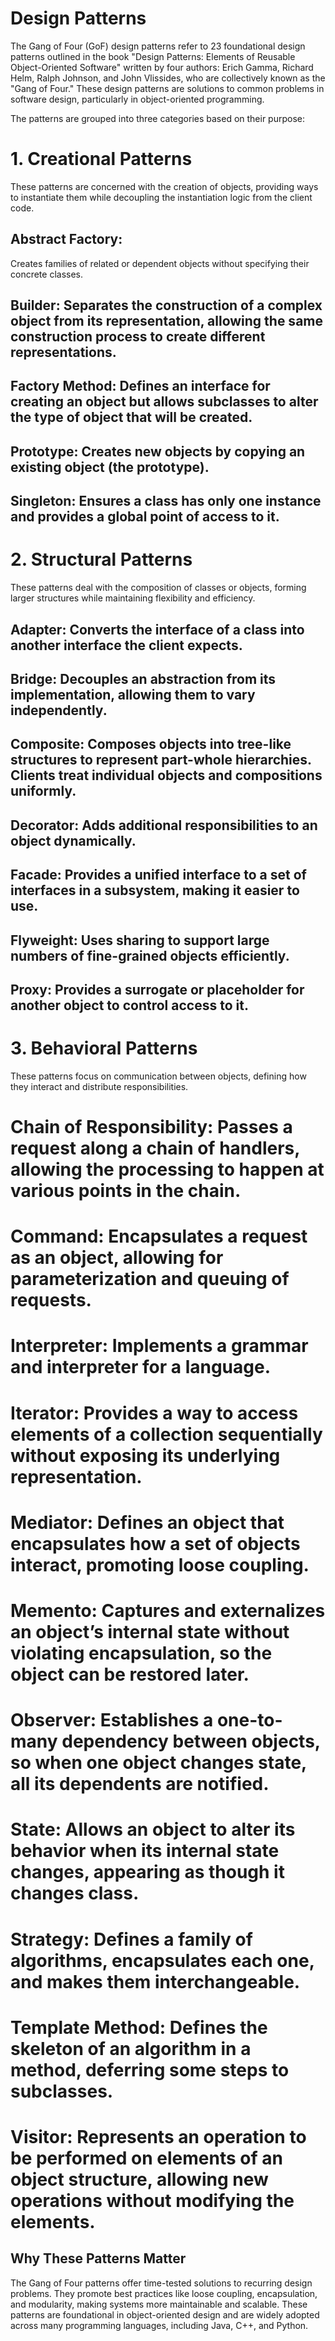 # Design Patterns

The Gang of Four (GoF) design patterns refer to 23 foundational design patterns outlined in the book "Design Patterns: Elements of Reusable Object-Oriented Software" written by four authors: Erich Gamma, Richard Helm, Ralph Johnson, and John Vlissides, who are collectively known as the "Gang of Four." These design patterns are solutions to common problems in software design, particularly in object-oriented programming.

The patterns are grouped into three categories based on their purpose:

# 1. Creational Patterns
These patterns are concerned with the creation of objects, providing ways to instantiate them while decoupling the instantiation logic from the client code.

## Abstract Factory: 
Creates families of related or dependent objects without specifying their concrete classes.
## Builder: Separates the construction of a complex object from its representation, allowing the same construction process to create different representations.
## Factory Method: Defines an interface for creating an object but allows subclasses to alter the type of object that will be created.
## Prototype: Creates new objects by copying an existing object (the prototype).
## Singleton: Ensures a class has only one instance and provides a global point of access to it.
# 2. Structural Patterns
These patterns deal with the composition of classes or objects, forming larger structures while maintaining flexibility and efficiency.

## Adapter: Converts the interface of a class into another interface the client expects.
## Bridge: Decouples an abstraction from its implementation, allowing them to vary independently.
## Composite: Composes objects into tree-like structures to represent part-whole hierarchies. Clients treat individual objects and compositions uniformly.
## Decorator: Adds additional responsibilities to an object dynamically.
## Facade: Provides a unified interface to a set of interfaces in a subsystem, making it easier to use.
## Flyweight: Uses sharing to support large numbers of fine-grained objects efficiently.
## Proxy: Provides a surrogate or placeholder for another object to control access to it.
# 3. Behavioral Patterns
These patterns focus on communication between objects, defining how they interact and distribute responsibilities.

# Chain of Responsibility: Passes a request along a chain of handlers, allowing the processing to happen at various points in the chain.
# Command: Encapsulates a request as an object, allowing for parameterization and queuing of requests.
# Interpreter: Implements a grammar and interpreter for a language.
# Iterator: Provides a way to access elements of a collection sequentially without exposing its underlying representation.
# Mediator: Defines an object that encapsulates how a set of objects interact, promoting loose coupling.
# Memento: Captures and externalizes an object’s internal state without violating encapsulation, so the object can be restored later.
# Observer: Establishes a one-to-many dependency between objects, so when one object changes state, all its dependents are notified.
# State: Allows an object to alter its behavior when its internal state changes, appearing as though it changes class.
# Strategy: Defines a family of algorithms, encapsulates each one, and makes them interchangeable.
# Template Method: Defines the skeleton of an algorithm in a method, deferring some steps to subclasses.
# Visitor: Represents an operation to be performed on elements of an object structure, allowing new operations without modifying the elements.
## Why These Patterns Matter
The Gang of Four patterns offer time-tested solutions to recurring design problems. They promote best practices like loose coupling, encapsulation, and modularity, making systems more maintainable and scalable. These patterns are foundational in object-oriented design and are widely adopted across many programming languages, including Java, C++, and Python.






